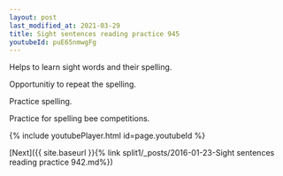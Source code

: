 ```yaml
---
layout: post
last_modified_at: 2021-03-29
title: Sight sentences reading practice 945
youtubeId: puE65nmwgFg
---
```

 
 
Helps to learn sight words and their spelling.

Opportunitiy to repeat the spelling. 

Practice spelling. 
 
Practice for spelling bee competitions. 
 
{% include youtubePlayer.html id=page.youtubeId %}
 
 

[Next]({{ site.baseurl }}{% link  split1/_posts/2016-01-23-Sight sentences reading practice 942.md%})
 
